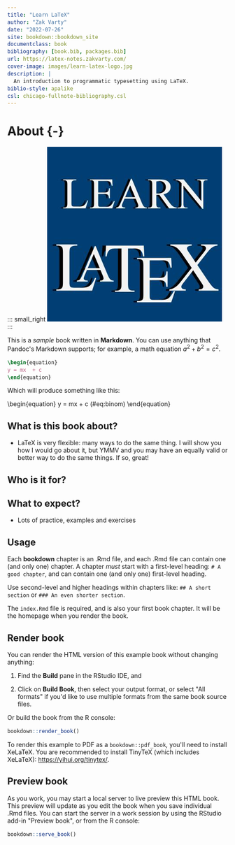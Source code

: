 ```yaml
--- 
title: "Learn LaTeX"
author: "Zak Varty"
date: "2022-07-26"
site: bookdown::bookdown_site
documentclass: book
bibliography: [book.bib, packages.bib]
url: https://latex-notes.zakvarty.com/
cover-image: images/learn-latex-logo.jpg
description: |
  An introduction to programmatic typesetting using LaTeX.
biblio-style: apalike
csl: chicago-fullnote-bibliography.csl
---
```


# About {-}

::: small_right
<img src="images/learn-LaTeX-logo.jpg" alt="Logo"/>
:::

This is a _sample_ book written in **Markdown**. You can use anything that Pandoc's Markdown supports; for example, a math equation $a^2 + b^2 = c^2$.



```latex
\begin{equation}
y = mx  + c
\end{equation}
```

Which will produce something like this: 

\begin{equation}
y = mx  + c 
(\#eq:binom)
\end{equation}


## What is this book about? 

- LaTeX is very flexible: many ways to do the same thing. I will show you how I would go about it, but YMMV and you may have an equally valid or better way to do the same things. If so, great!


## Who is it for? 

## What to expect? 

- Lots of practice, examples and exercises

## Usage 

Each **bookdown** chapter is an .Rmd file, and each .Rmd file can contain one (and only one) chapter. A chapter *must* start with a first-level heading: `# A good chapter`, and can contain one (and only one) first-level heading.

Use second-level and higher headings within chapters like: `## A short section` or `### An even shorter section`.

The `index.Rmd` file is required, and is also your first book chapter. It will be the homepage when you render the book.

## Render book

You can render the HTML version of this example book without changing anything:

1. Find the **Build** pane in the RStudio IDE, and

1. Click on **Build Book**, then select your output format, or select "All formats" if you'd like to use multiple formats from the same book source files.

Or build the book from the R console:


```r
bookdown::render_book()
```

To render this example to PDF as a `bookdown::pdf_book`, you'll need to install XeLaTeX. You are recommended to install TinyTeX (which includes XeLaTeX): <https://yihui.org/tinytex/>.

## Preview book

As you work, you may start a local server to live preview this HTML book. This preview will update as you edit the book when you save individual .Rmd files. You can start the server in a work session by using the RStudio add-in "Preview book", or from the R console:


```r
bookdown::serve_book()
```



